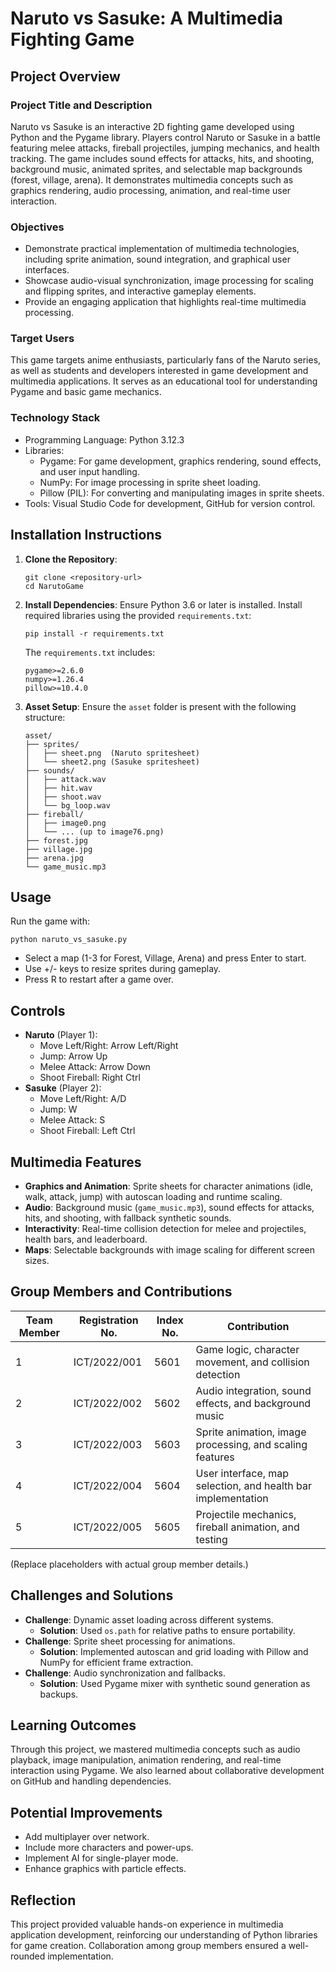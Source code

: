 # Naruto vs Sasuke: A Multimedia Fighting Game

## Project Overview

### Project Title and Description
Naruto vs Sasuke is an interactive 2D fighting game developed using Python and the Pygame library. Players control Naruto or Sasuke in a battle featuring melee attacks, fireball projectiles, jumping mechanics, and health tracking. The game includes sound effects for attacks, hits, and shooting, background music, animated sprites, and selectable map backgrounds (forest, village, arena). It demonstrates multimedia concepts such as graphics rendering, audio processing, animation, and real-time user interaction.

### Objectives
- Demonstrate practical implementation of multimedia technologies, including sprite animation, sound integration, and graphical user interfaces.
- Showcase audio-visual synchronization, image processing for scaling and flipping sprites, and interactive gameplay elements.
- Provide an engaging application that highlights real-time multimedia processing.

### Target Users
This game targets anime enthusiasts, particularly fans of the Naruto series, as well as students and developers interested in game development and multimedia applications. It serves as an educational tool for understanding Pygame and basic game mechanics.

### Technology Stack
- Programming Language: Python 3.12.3
- Libraries:
  - Pygame: For game development, graphics rendering, sound effects, and user input handling.
  - NumPy: For image processing in sprite sheet loading.
  - Pillow (PIL): For converting and manipulating images in sprite sheets.
- Tools: Visual Studio Code for development, GitHub for version control.

## Installation Instructions

1. **Clone the Repository**:
   ```
   git clone <repository-url>
   cd NarutoGame
   ```

2. **Install Dependencies**:
   Ensure Python 3.6 or later is installed. Install required libraries using the provided `requirements.txt`:
   ```
   pip install -r requirements.txt
   ```
   The `requirements.txt` includes:
   ```
   pygame>=2.6.0
   numpy>=1.26.4
   pillow>=10.4.0
   ```

3. **Asset Setup**:
   Ensure the `asset` folder is present with the following structure:
   ```
   asset/
   ├── sprites/
   │   ├── sheet.png  (Naruto spritesheet)
   │   └── sheet2.png (Sasuke spritesheet)
   ├── sounds/
   │   ├── attack.wav
   │   ├── hit.wav
   │   ├── shoot.wav
   │   └── bg_loop.wav
   ├── fireball/
   │   ├── image0.png
   │   └── ... (up to image76.png)
   ├── forest.jpg
   ├── village.jpg
   ├── arena.jpg
   └── game_music.mp3
   ```

## Usage

Run the game with:
```
python naruto_vs_sasuke.py
```

- Select a map (1-3 for Forest, Village, Arena) and press Enter to start.
- Use +/- keys to resize sprites during gameplay.
- Press R to restart after a game over.

## Controls
- **Naruto** (Player 1):
  - Move Left/Right: Arrow Left/Right
  - Jump: Arrow Up
  - Melee Attack: Arrow Down
  - Shoot Fireball: Right Ctrl
- **Sasuke** (Player 2):
  - Move Left/Right: A/D
  - Jump: W
  - Melee Attack: S
  - Shoot Fireball: Left Ctrl

## Multimedia Features
- **Graphics and Animation**: Sprite sheets for character animations (idle, walk, attack, jump) with autoscan loading and runtime scaling.
- **Audio**: Background music (`game_music.mp3`), sound effects for attacks, hits, and shooting, with fallback synthetic sounds.
- **Interactivity**: Real-time collision detection for melee and projectiles, health bars, and leaderboard.
- **Maps**: Selectable backgrounds with image scaling for different screen sizes.

## Group Members and Contributions

| Team Member | Registration No. | Index No. | Contribution |
|-------------|------------------|-----------|--------------|
| 1          | ICT/2022/001    | 5601     | Game logic, character movement, and collision detection |
| 2          | ICT/2022/002    | 5602     | Audio integration, sound effects, and background music |
| 3          | ICT/2022/003    | 5603     | Sprite animation, image processing, and scaling features |
| 4          | ICT/2022/004    | 5604     | User interface, map selection, and health bar implementation |
| 5          | ICT/2022/005    | 5605     | Projectile mechanics, fireball animation, and testing |

(Replace placeholders with actual group member details.)

## Challenges and Solutions
- **Challenge**: Dynamic asset loading across different systems.
  - **Solution**: Used `os.path` for relative paths to ensure portability.
- **Challenge**: Sprite sheet processing for animations.
  - **Solution**: Implemented autoscan and grid loading with Pillow and NumPy for efficient frame extraction.
- **Challenge**: Audio synchronization and fallbacks.
  - **Solution**: Used Pygame mixer with synthetic sound generation as backups.

## Learning Outcomes
Through this project, we mastered multimedia concepts such as audio playback, image manipulation, animation rendering, and real-time interaction using Pygame. We also learned about collaborative development on GitHub and handling dependencies.

## Potential Improvements
- Add multiplayer over network.
- Include more characters and power-ups.
- Implement AI for single-player mode.
- Enhance graphics with particle effects.

## Reflection
This project provided valuable hands-on experience in multimedia application development, reinforcing our understanding of Python libraries for game creation. Collaboration among group members ensured a well-rounded implementation.